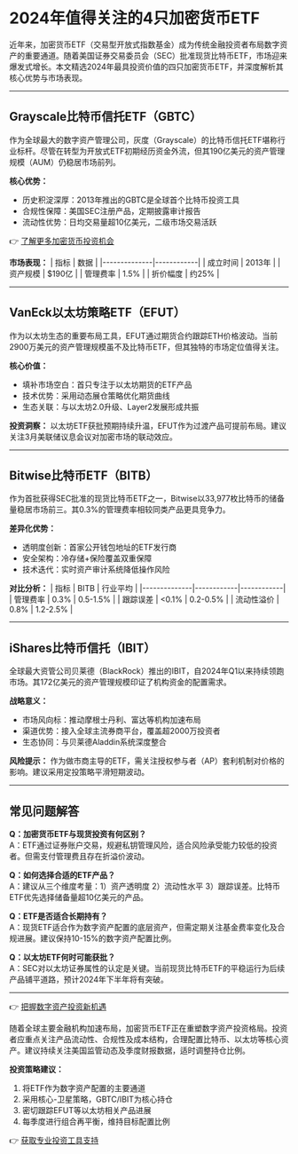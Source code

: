 # 2024年值得关注的4只加密货币ETF

近年来，加密货币ETF（交易型开放式指数基金）成为传统金融投资者布局数字资产的重要通道。随着美国证券交易委员会（SEC）批准现货比特币ETF，市场迎来爆发式增长。本文精选2024年最具投资价值的四只加密货币ETF，并深度解析其核心优势与市场表现。

---

## Grayscale比特币信托ETF（GBTC）

作为全球最大的数字资产管理公司，灰度（Grayscale）的比特币信托ETF堪称行业标杆。尽管在转型为开放式ETF初期经历资金外流，但其190亿美元的资产管理规模（AUM）仍稳居市场前列。

**核心优势：**
- 历史积淀深厚：2013年推出的GBTC是全球首个比特币投资工具
- 合规性保障：美国SEC注册产品，定期披露审计报告
- 流动性优势：日均交易量超10亿美元，二级市场交易活跃

👉 [了解更多加密货币投资机会](https://bit.ly/okx_welcome)

**市场表现：**
| 指标         | 数据       |
|--------------|------------|
| 成立时间     | 2013年     |
| 资产规模     | $190亿     |
| 管理费率     | 1.5%       |
| 折价幅度     | 约25%      |

---

## VanEck以太坊策略ETF（EFUT）

作为以太坊生态的重要布局工具，EFUT通过期货合约跟踪ETH价格波动。当前2900万美元的资产管理规模虽不及比特币ETF，但其独特的市场定位值得关注。

**核心价值：**
- 填补市场空白：首只专注于以太坊期货的ETF产品
- 技术优势：采用动态展仓策略优化期货曲线
- 生态关联：与以太坊2.0升级、Layer2发展形成共振

**投资洞察：**
以太坊ETF获批预期持续升温，EFUT作为过渡产品可提前布局。建议关注3月美联储议息会议对加密市场的联动效应。

---

## Bitwise比特币ETF（BITB）

作为首批获得SEC批准的现货比特币ETF之一，Bitwise以33,977枚比特币的储备量稳居市场前三。其0.3%的管理费率相较同类产品更具竞争力。

**差异化优势：**
- 透明度创新：首家公开钱包地址的ETF发行商
- 安全架构：冷存储+保险覆盖双重保障
- 技术迭代：实时资产审计系统降低操作风险

**对比分析：**
| 指标         | BITB       | 行业平均   |
|--------------|------------|------------|
| 管理费率     | 0.3%       | 0.5-1.5%   |
| 跟踪误差     | <0.1%      | 0.2-0.5%   |
| 流动性溢价   | 0.8%       | 1.2-2.5%   |

---

## iShares比特币信托（IBIT）

全球最大资管公司贝莱德（BlackRock）推出的IBIT，自2024年Q1以来持续领跑市场。其172亿美元的资产管理规模印证了机构资金的配置需求。

**战略意义：**
- 市场风向标：推动摩根士丹利、富达等机构加速布局
- 渠道优势：接入全球主流券商平台，覆盖超2000万投资者
- 生态协同：与贝莱德Aladdin系统深度整合

**风险提示：**
作为做市商主导的ETF，需关注授权参与者（AP）套利机制对价格的影响。建议采用定投策略平滑短期波动。

---

## 常见问题解答

**Q：加密货币ETF与现货投资有何区别？**  
A：ETF通过证券账户交易，规避私钥管理风险，适合风险承受能力较低的投资者。但需支付管理费且存在折溢价波动。

**Q：如何选择合适的ETF产品？**  
A：建议从三个维度考量：1）资产透明度 2）流动性水平 3）跟踪误差。比特币ETF优先选择储备量超10亿美元的产品。

**Q：ETF是否适合长期持有？**  
A：现货ETF适合作为数字资产配置的底层资产，但需定期关注基金费率变化及合规进展。建议保持10-15%的数字资产配置比例。

**Q：以太坊ETF何时可能获批？**  
A：SEC对以太坊证券属性的认定是关键。当前现货比特币ETF的平稳运行为后续产品铺平道路，预计2024年下半年将有突破。

---

👉 [把握数字资产投资新机遇](https://bit.ly/okx_welcome)

随着全球主要金融机构加速布局，加密货币ETF正在重塑数字资产投资格局。投资者应重点关注产品流动性、合规性及成本结构，合理配置比特币、以太坊等核心资产。建议持续关注美国监管动态及季度财报数据，适时调整持仓比例。

**投资策略建议：**
1. 将ETF作为数字资产配置的主要通道
2. 采用核心-卫星策略，GBTC/IBIT为核心持仓
3. 密切跟踪EFUT等以太坊相关产品进展
4. 每季度进行组合再平衡，维持目标配置比例

👉 [获取专业投资工具支持](https://bit.ly/okx_welcome)
